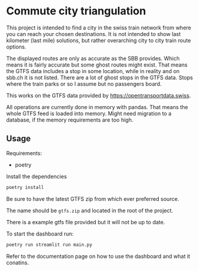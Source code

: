 # Commute city triangulation

This project is intended to find a city in the swiss train network from where you can reach your chosen destinations.
It is not intended to show last kilometer (last mile) solutions, but rather overarching city to city train route options.

The displayed routes are only as accurate as the SBB provides. Which means it is fairly accurate but some ghost routes might exist. That means the GTFS data includes a stop in some location, while in reality and on sbb.ch it is not listed.
There are a lot of ghost stops in the GTFS data. Stops where the train parks or so I assume but no passengers board.

This works on the GTFS data provided by https://opentransportdata.swiss.

All operations are currently done in memory with pandas. That means the whole GTFS feed is loaded into memory.
Might need migration to a database, if the memory requirements are too high.

## Usage
Requirements:
- poetry

Install the dependencies
```sh
poetry install
```

Be sure to have the latest GTFS zip from which ever preferred source.

The name should be `gtfs.zip` and located in the root of the project.

There is a example gtfs file provided but it will not be up to date.

To start the dashboard run:
```sh
poetry run streamlit run main.py
```

Refer to the documentation page on how to use the dashboard and what it conatins.

